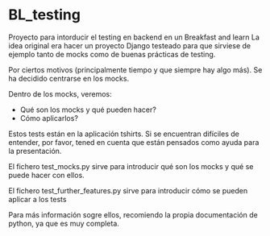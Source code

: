 # BL_testing

Proyecto para intorducir el testing en backend en un Breakfast and learn
La idea original era hacer un proyecto Django testeado para que sirviese de ejemplo tanto de mocks como de buenas prácticas de testing.

Por ciertos motivos (principalmente tiempo y que siempre hay algo más). Se ha decidido centrarse en los mocks.

Dentro de los mocks, veremos:
 - Qué son los mocks y qué pueden hacer?
 - Cómo aplicarlos?

Estos tests están en la aplicación tshirts. Si se encuentran difíciles de entender, por favor, tened en cuenta que están pensados como ayuda para la presentación.

El fichero test_mocks.py sirve para introducir qué son los mocks y qué se puede hacer con ellos.

El fichero test_further_features.py sirve para introducir cómo se pueden aplicar a los tests

Para más información sogre ellos, recomiendo la propia documentación de python, ya que es muy completa.
